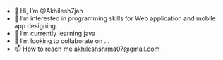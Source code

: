 - 👋 Hi, I’m @Akhilesh7jan
- 👀 I’m interested in programming skills for Web application and mobile app designing.
- 🌱 I’m currently learning java
- 💞️ I’m looking to collaborate on ...
- 📫 How to reach me akhileshshrma07@gmail.com

<!---
Akhilesh7jan/Akhilesh7jan is a ✨ special ✨ repository because its `README.md` (this file) appears on your GitHub profile.
You can click the Preview link to take a look at your changes.
--->
